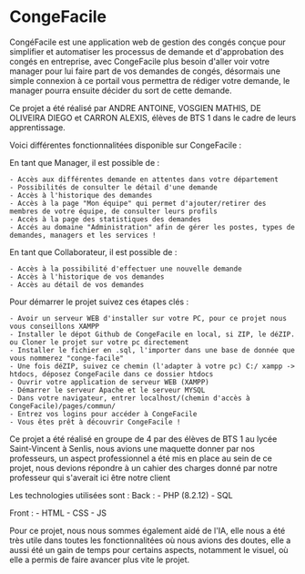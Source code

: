 # CongeFacile










CongéFacile est une application web de gestion des congés conçue pour simplifier et automatiser les processus de demande et d'approbation des congés en entreprise, avec CongeFacile plus besoin d'aller voir votre manager pour lui faire part de vos demandes de congés, désormais une simple connexion à ce portail vous permettra de rédiger votre demande, le manager pourra ensuite décider du sort de cette demande.


Ce projet a été réalisé par ANDRE ANTOINE, VOSGIEN MATHIS, DE OLIVEIRA DIEGO et CARRON ALEXIS, élèves de BTS 1 dans le cadre de leurs apprentissage.

Voici différentes fonctionnalitées disponible sur CongeFacile : 

En tant que Manager, il est possible de : 

	- Accès aux différentes demande en attentes dans votre département
 	- Possibilités de consulter le détail d'une demande
  	- Accès à l'historique des demandes
   	- Accès à la page "Mon équipe" qui permet d'ajouter/retirer des membres de votre équipe, de consulter leurs profils
    - Accès à la page des statistiques des demandes
    - Accés au domaine "Administration" afin de gérer les postes, types de demandes, managers et les services ! 


En tant que Collaborateur, il est possible de : 

	- Accès à la possibilité d'effectuer une nouvelle demande
 	- Accès à l'historique de vos demandes
  	- Accès au détail de vos demandes



Pour démarrer le projet suivez ces étapes clés : 

	- Avoir un serveur WEB d'installer sur votre PC, pour ce projet nous vous conseillons XAMPP
 	- Installer le dépot Github de CongeFacile en local, si ZIP, le déZIP. ou Cloner le projet sur votre pc directement
	- Installer le fichier en .sql, l'importer dans une base de donnée que vous nommerez "conge-facile"
  	- Une fois déZIP, suivez ce chemin (l'adapter à votre pc) C:/ xampp -> htdocs, déposez CongeFacile dans ce dossier htdocs
   	- Ouvrir votre application de serveur WEB (XAMPP)
    - Démarrer le serveur Apache et le serveur MYSQL
    - Dans votre navigateur, entrer localhost/(chemin d'accès à CongeFacile)/pages/commun/
    - Entrez vos logins pour accéder à CongeFacile
    - Vous êtes prêt à découvrir CongeFacile !



 Ce projet a été réalisé en groupe de 4 par des élèves de BTS 1 au lycée Saint-Vincent à Senlis, nous avions une maquette donner par nos professeurs, un aspect professionnel a été mis en place au sein de ce projet, nous devions répondre à un cahier des charges donné par notre professeur qui s'averait ici être notre client


 Les technologies utilisées sont :
   Back : 
  	- PHP (8.2.12)
    - SQL

  	
   Front :
   	- HTML 
    - CSS
    - JS
  		


Pour ce projet, nous nous sommes également aidé de l'IA, elle nous a été très utile dans toutes les fonctionnalitées où nous avions des doutes, elle a aussi été un gain de temps pour certains aspects, notamment le visuel, où elle a permis de faire avancer plus vite le projet.











